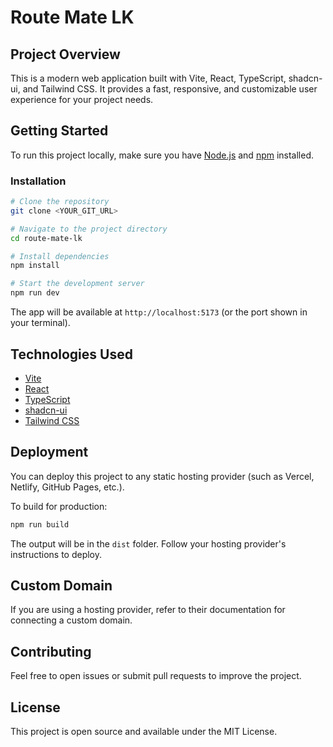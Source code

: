 # Route Mate LK

## Project Overview

This is a modern web application built with Vite, React, TypeScript, shadcn-ui, and Tailwind CSS. It provides a fast, responsive, and customizable user experience for your project needs.

## Getting Started

To run this project locally, make sure you have [Node.js](https://nodejs.org/) and [npm](https://www.npmjs.com/) installed.

### Installation

```sh
# Clone the repository
git clone <YOUR_GIT_URL>

# Navigate to the project directory
cd route-mate-lk

# Install dependencies
npm install

# Start the development server
npm run dev
```

The app will be available at `http://localhost:5173` (or the port shown in your terminal).

## Technologies Used

- [Vite](https://vitejs.dev/)
- [React](https://react.dev/)
- [TypeScript](https://www.typescriptlang.org/)
- [shadcn-ui](https://ui.shadcn.com/)
- [Tailwind CSS](https://tailwindcss.com/)

## Deployment

You can deploy this project to any static hosting provider (such as Vercel, Netlify, GitHub Pages, etc.).

To build for production:

```sh
npm run build
```

The output will be in the `dist` folder. Follow your hosting provider's instructions to deploy.

## Custom Domain

If you are using a hosting provider, refer to their documentation for connecting a custom domain.

## Contributing

Feel free to open issues or submit pull requests to improve the project.

## License

This project is open source and available under the MIT License.
